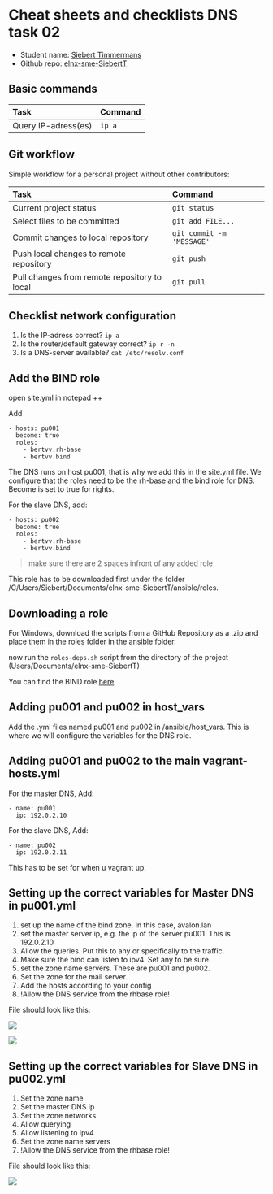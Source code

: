 # Cheat sheets and checklists DNS task 02

- Student name: [Siebert Timmermans](https://github.com/SiebertT) 
- Github repo: [elnx-sme-SiebertT](https://github.com/HoGentTIN/elnx-sme-SiebertT)

## Basic commands

| Task                | Command |
| :---                | :---    |
| Query IP-adress(es) | `ip a`  |

## Git workflow

Simple workflow for a personal project without other contributors:

| Task                                         | Command                   |
| :---                                         | :---                      |
| Current project status                       | `git status`              |
| Select files to be committed                 | `git add FILE...`         |
| Commit changes to local repository           | `git commit -m 'MESSAGE'` |
| Push local changes to remote repository      | `git push`                |
| Pull changes from remote repository to local | `git pull`                |

## Checklist network configuration

1. Is the IP-adress correct? `ip a`
2. Is the router/default gateway correct? `ip r -n`
3. Is a DNS-server available? `cat /etc/resolv.conf`

## Add the BIND role
open site.yml in notepad ++

Add 


	- hosts: pu001
	  become: true
	  roles:
	    - bertvv.rh-base
	    - bertvv.bind

The DNS runs on host pu001, that is why we add this in the site.yml file. We configure that the roles need to be the rh-base and the bind role for DNS. Become is set to true for rights.

For the slave DNS, add:

	- hosts: pu002
	  become: true
	  roles:
	    - bertvv.rh-base
	    - bertvv.bind

> make sure there are 2 spaces infront of any added role

This role has to be downloaded first under the folder /C/Users/Siebert/Documents/elnx-sme-SiebertT/ansible/roles.

## Downloading a role
For Windows, download the scripts from a GitHub Repository as a .zip and place them in the roles folder in the ansible folder.

now run the `roles-deps.sh` script from the directory of the project (Users/Documents/elnx-sme-SiebertT)

You can find the BIND role [here](https://galaxy.ansible.com/bertvv/bind/)

## Adding pu001 and pu002 in host_vars

Add the .yml files named pu001 and pu002 in /ansible/host_vars. This is where we will configure the variables for the DNS role.

## Adding pu001 and pu002 to the main vagrant-hosts.yml

For the master DNS, Add:

	- name: pu001
	  ip: 192.0.2.10

For the slave DNS, Add:

	- name: pu002
	  ip: 192.0.2.11

This has to be set for when u vagrant up.

## Setting up the correct variables for Master DNS in pu001.yml

1. set up the name of the bind zone. In this case, avalon.lan
2. set the master server ip, e.g. the ip of the server pu001. This is 192.0.2.10
3. Allow the queries. Put this to any or specifically to the traffic.
4. Make sure the bind can listen to ipv4. Set any to be sure.
5. set the zone name servers. These are pu001 and pu002.
6. Set the zone for the mail server.
7. Add the hosts according to your config
8. !Allow the DNS service from the rhbase role!

File should look like this:

![](https://i.gyazo.com/1fa58aa63a5f886a2781fd81938973a6.png)

![](https://i.gyazo.com/4337b156af5d41e605ae894e841f6ed8.png)

## Setting up the correct variables for Slave DNS in pu002.yml

1. Set the zone name
2. Set the master DNS ip
3. Set the zone networks
4. Allow querying
5. Allow listening to ipv4
6. Set the zone name servers
7. !Allow the DNS service from the rhbase role!

File should look like this:

![](https://i.gyazo.com/f4edccdb07f99099271ae67d7292879b.png)
